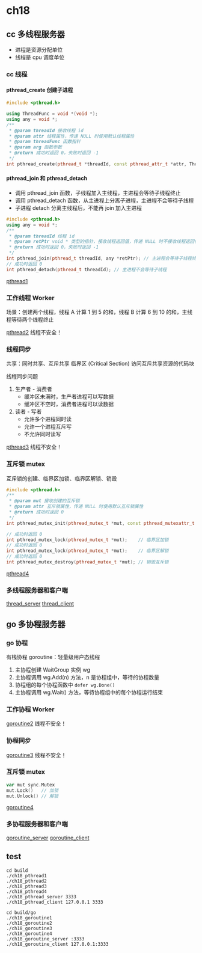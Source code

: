 # ch18

## cc 多线程服务器

- 进程是资源分配单位
- 线程是 cpu 调度单位

### cc 线程

#### pthread_create 创建子进程

```c++
#include <pthread.h>

using ThreadFunc = void *(void *);
using any = void *;
/**
 * @param threadId 接收线程 id
 * @param attr 线程属性，传递 NULL 时使用默认线程属性
 * @param threadFunc 函数指针
 * @param arg 函数参数
 * @return 成功时返回 0，失败时返回 -1
 */
int pthread_create(pthread_t *threadId, const pthread_attr_t *attr, ThreadFunc *threadFunc, any arg);
```

#### pthread_join 和 pthread_detach

- 调用 pthread_join 函数，子线程加入主线程，主进程会等待子线程终止
- 调用 pthread_detach 函数，从主进程上分离子进程，主进程不会等待子线程
- 子进程 detach 分离主线程后，不能再 join 加入主进程

```c++
#include <pthread.h>
using any = void *;
/**
 * @param threadId 线程 id
 * @param retPtr void * 类型的指针，接收线程返回值，传递 NULL 时不接收线程返回值
 * @return 成功时返回 0，失败时返回 -1
 */
int pthread_join(pthread_t threadId, any *retPtr); // 主进程会等待子线程终止
// 成功时返回 0
int pthread_detach(pthread_t threadId); // 主进程不会等待子线程
```

[pthread1](./pthread1.c)

### 工作线程 Worker

场景：创建两个线程，线程 A 计算 1 到 5 的和，线程 B 计算 6 到 10 的和，主线程等待两个线程终止

[pthread2](./pthread2.c) 线程不安全！

### 线程同步

共享：同时共享、互斥共享
临界区 (Critical Section) 访问互斥共享资源的代码块

线程同步问题

1. 生产者 - 消费者
   - 缓冲区未满时，生产者进程可以写数据
   - 缓冲区不空时，消费者进程可以读数据
2. 读者 - 写者
   - 允许多个进程同时读
   - 允许一个进程互斥写
   - 不允许同时读写

[pthread3](./pthread3.c) 线程不安全！

### 互斥锁 mutex

互斥锁的创建、临界区加锁、临界区解锁、销毁

```c++
#include <pthread.h>
/**
 * @param mut 接收创建的互斥锁
 * @param attr 互斥锁属性，传递 NULL 时使用默认互斥锁属性
 * @return 成功时返回 0
 */
int pthread_mutex_init(pthread_mutex_t *mut, const pthread_mutexattr_t *attr); // 创建互斥锁

// 成功时返回 0
int pthread_mutex_lock(pthread_mutex_t *mut);    // 临界区加锁
// 成功时返回 0
int pthread_mutex_lock(pthread_mutex_t *mut);    // 临界区解锁
// 成功时返回 0
int pthread_mutex_destroy(pthread_mutex_t *mut); // 销毁互斥锁
```

[pthread4](./pthread4.c)

### 多线程服务器和客户端

[thread_server](./thread_server.c) [thread_client](./thread_client.c)

## go 多协程服务器

### go 协程

有栈协程 goroutine：轻量级用户态线程

1. 主协程创建 WaitGroup 实例 wg
2. 主协程调用 wg.Add(n) 方法，n 是协程组中，等待的协程数量
3. 协程组的每个协程函数中 `defer wg.Done()`
4. 主协程调用 wg.Wait() 方法，等待协程组中的每个协程运行结束

### 工作协程 Worker

[goroutine2](./go/goroutine2/goroutine2.go) 线程不安全！

### 协程同步

[goroutine3](./go/goroutine3/goroutine3.go) 线程不安全！

### 互斥锁 mutex

```go
var mut sync.Mutex
mut.Lock()   // 加锁
mut.Unlock() // 解锁
```

[goroutine4](./go/goroutine4/goroutine4.go)

### 多协程服务器和客户端

[goroutine_server](./go/goroutine_server/goroutine_server.go)
[goroutine_client](./go/goroutine_client/goroutine_client.go)

## test

```shell
cd build
./ch18_pthread1
./ch18_pthread2
./ch18_pthread3
./ch18_pthread4
./ch18_pthread_server 3333
./ch18_pthread_client 127.0.0.1 3333

cd build/go
./ch18_goroutine1
./ch18_goroutine2
./ch18_goroutine3
./ch18_goroutine4
./ch18_goroutine_server :3333
./ch18_goroutine_client 127.0.0.1:3333
```
